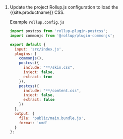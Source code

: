 1. Update the project Rollup.js configuration to load the {{site.productname}} CSS.

    Example `rollup.config.js`

    ```js
    import postcss from 'rollup-plugin-postcss';
    import commonjs from '@rollup/plugin-commonjs';

    export default {
      input: 'src/index.js',
      plugins: [
        commonjs(),
        postcss({
          include: "**/skin.css",
          inject: false,
          extract: true
        }),
        postcss({
          include: "**/content.css",
          inject: false,
          extract: false
        })
      ],
      output: {
        file: 'public/main.bundle.js',
        format: 'umd'
      }
    };
    ```